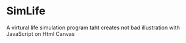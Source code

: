 # SimLife
A virtural life simulation program taht creates not bad illustration with JavaScript on Html Canvas
